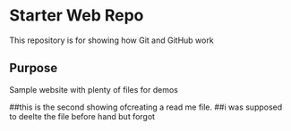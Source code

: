 # Starter Web Repo

This repository is for showing how Git and GitHub work

## Purpose

Sample website with plenty of files for demos

##this is the second showing ofcreating a read me file.
##i was supposed to deelte the file before hand but forgot 